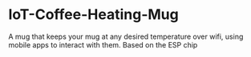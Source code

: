 # IoT-Coffee-Heating-Mug
A mug that keeps your mug at any desired temperature over wifi, using mobile apps to interact with them. Based on the ESP chip
